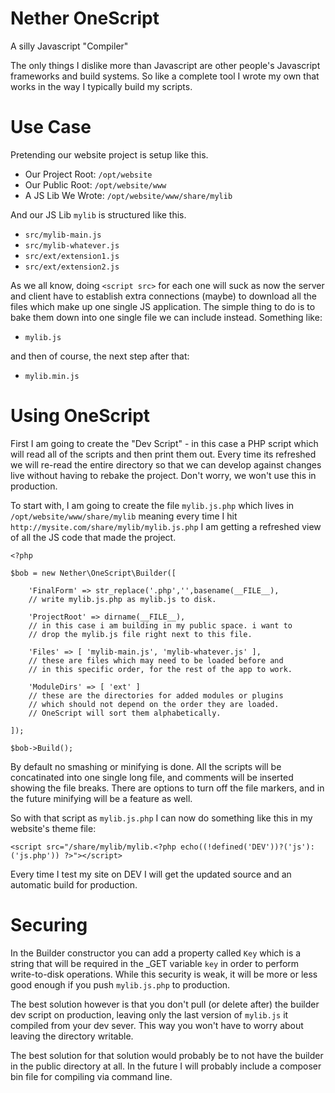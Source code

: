 # Nether OneScript

A silly Javascript "Compiler"

The only things I dislike more than Javascript are other people's Javascript
frameworks and build systems. So like a complete tool I wrote my own that
works in the way I typically build my scripts.

# Use Case

Pretending our website project is setup like this.

* Our Project Root: `/opt/website`
* Our Public Root: `/opt/website/www`
* A JS Lib We Wrote: `/opt/website/www/share/mylib`

And our JS Lib `mylib` is structured like this.

* `src/mylib-main.js`
* `src/mylib-whatever.js`
* `src/ext/extension1.js`
* `src/ext/extension2.js`

As we all know, doing `<script src>` for each one will suck as now the server
and client have to establish extra connections (maybe) to download all the
files which make up one single JS application. The simple thing to do is to
bake them down into one single file we can include instead. Something like:

* `mylib.js`

and then of course, the next step after that:

* `mylib.min.js`

# Using OneScript

First I am going to create the "Dev Script" - in this case a PHP script which
will read all of the scripts and then print them out. Every time its refreshed
we will re-read the entire directory so that we can develop against changes
live without having to rebake the project. Don't worry, we won't use this in
production.

To start with, I am going to create the file `mylib.js.php` which lives in
`/opt/website/www/share/mylib` meaning every time I hit
`http://mysite.com/share/mylib/mylib.js.php` I am getting a refreshed view of
all the JS code that made the project.

	<?php

	$bob = new Nether\OneScript\Builder([

		'FinalForm' => str_replace('.php','',basename(__FILE__),
		// write mylib.js.php as mylib.js to disk.

		'ProjectRoot' => dirname(__FILE__),
		// in this case i am building in my public space. i want to
		// drop the mylib.js file right next to this file.

		'Files' => [ 'mylib-main.js', 'mylib-whatever.js' ],
		// these are files which may need to be loaded before and
		// in this specific order, for the rest of the app to work.

		'ModuleDirs' => [ 'ext' ]
		// these are the directories for added modules or plugins
		// which should not depend on the order they are loaded.
		// OneScript will sort them alphabetically.

	]);

	$bob->Build();

By default no smashing or minifying is done. All the scripts will be concatinated
into one single long file, and comments will be inserted showing the file breaks.
There are options to turn off the file markers, and in the future minifying will
be a feature as well.

So with that script as `mylib.js.php` I can now do something like this in my
website's theme file:

	<script src="/share/mylib/mylib.<?php echo((!defined('DEV'))?('js'):('js.php')) ?>"></script>

Every time I test my site on DEV I will get the updated source and an
automatic build for production.

# Securing

In the Builder constructor you can add a property called `Key` which is a string
that will be required in the _GET variable `key` in order to perform
write-to-disk operations. While this security is weak, it will be more or less
good enough if you push `mylib.js.php` to production.

The best solution however is that you don't pull (or delete after) the builder
dev script on production, leaving only the last version of `mylib.js` it compiled
from your dev sever. This way you won't have to worry about leaving the directory
writable.

The best solution for that solution would probably be to not have the builder in
the public directory at all. In the future I will probably include a composer bin
file for compiling via command line.


